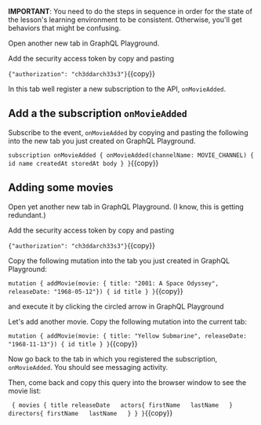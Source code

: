 **IMPORTANT**: You need to do the steps in sequence in order for the state of the lesson's learning environment to be
consistent. Otherwise, you'll get behaviors that might be confusing.

Open another new tab in GraphQL Playground.

Add the security access token by copy and pasting

`{"authorization": "ch3ddarch33s3"}`{{copy}}

In this tab well register a new subscription to the API, `onMovieAdded`.

## Add a the subscription `onMovieAdded`

Subscribe to the event, `onMovieAdded` by copying and pasting the following into the new tab you just created on GraphQL Playground.

`
subscription onMovieAdded {
    onMovieAdded(channelName: MOVIE_CHANNEL) {
        id
        name
        createdAt
        storedAt
        body
    }
}
`{{copy}}

## Adding some movies

Open yet another new tab in GraphQL Playground. (I know, this is getting redundant.)

Add the security access token by copy and pasting

`{"authorization": "ch3ddarch33s3"}`{{copy}}

Copy the following mutation into the tab you just created in GraphQL Playground:

`mutation {
    addMovie(movie: {
        title: "2001: A Space Odyssey",
        releaseDate: "1968-05-12"}) {
          id
          title
    }
}`{{copy}}

and execute it by clicking the circled arrow in GraphQL Playground

Let's add another movie. Copy the following mutation into the current tab:

`mutation {
     addMovie(movie: {
         title: "Yellow Submarine",
         releaseDate: "1968-11-13"}) {
           id
           title
     }
 }`{{copy}}

Now go back to the tab in which you registered the subscription, `onMovieAdded`. You should see messaging activity.

Then, come back and copy this query into the browser window to see the movie list:

 `
 {
   movies {
     title
     releaseDate  
     actors{
       firstName  
       lastName  
     }
     directors{
       firstName  
       lastName  
     }
   }
 }`{{copy}}
 

